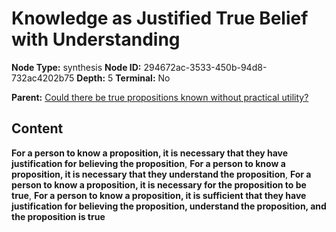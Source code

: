 # Knowledge as Justified True Belief with Understanding

**Node Type:** synthesis
**Node ID:** 294672ac-3533-450b-94d8-732ac4202b75
**Depth:** 5
**Terminal:** No

**Parent:** [Could there be true propositions known without practical utility?](could-there-be-true-propositions-known-without-practical-utility-antithesis-55d7b8cd-549b-444d-bc79-20149793e0ee.md)

## Content

**For a person to know a proposition, it is necessary that they have justification for believing the proposition**, **For a person to know a proposition, it is necessary that they understand the proposition**, **For a person to know a proposition, it is necessary for the proposition to be true**, **For a person to know a proposition, it is sufficient that they have justification for believing the proposition, understand the proposition, and the proposition is true**
